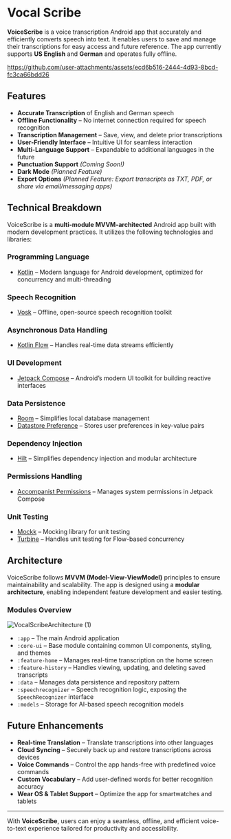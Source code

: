 # Vocal Scribe

**VoiceScribe** is a voice transcription Android app that accurately and efficiently converts speech into text. It enables users to save and manage their transcriptions for easy access and future reference. The app currently supports **US English** and **German** and operates fully offline.

https://github.com/user-attachments/assets/ecd6b516-2444-4d93-8bcd-fc3ca66bdd26


## Features

- **Accurate Transcription** of English and German speech
- **Offline Functionality** – No internet connection required for speech recognition
- **Transcription Management** – Save, view, and delete prior transcriptions
- **User-Friendly Interface** – Intuitive UI for seamless interaction
- **Multi-Language Support** – Expandable to additional languages in the future
- **Punctuation Support** *(Coming Soon!)*
- **Dark Mode** *(Planned Feature)*
- **Export Options** *(Planned Feature: Export transcripts as TXT, PDF, or share via email/messaging apps)*

## Technical Breakdown

VoiceScribe is a **multi-module MVVM-architected** Android app built with modern development practices. It utilizes the following technologies and libraries:

### Programming Language
- [Kotlin](https://kotlinlang.org/) – Modern language for Android development, optimized for concurrency and multi-threading

### Speech Recognition
- [Vosk](https://alphacephei.com/vosk/) – Offline, open-source speech recognition toolkit

### Asynchronous Data Handling
- [Kotlin Flow](https://kotlinlang.org/docs/flow.html) – Handles real-time data streams efficiently

### UI Development
- [Jetpack Compose](https://developer.android.com/compose) – Android’s modern UI toolkit for building reactive interfaces

### Data Persistence
- [Room](https://developer.android.com/jetpack/androidx/releases/room) – Simplifies local database management
- [Datastore Preference](https://developer.android.com/topic/libraries/architecture/datastore) – Stores user preferences in key-value pairs

### Dependency Injection
- [Hilt](https://dagger.dev/hilt/) – Simplifies dependency injection and modular architecture

### Permissions Handling
- [Accompanist Permissions](https://github.com/google/accompanist/tree/main/permissions) – Manages system permissions in Jetpack Compose

### Unit Testing
- [Mockk](https://mockk.io/) – Mocking library for unit testing
- [Turbine](https://github.com/cashapp/turbine) – Handles unit testing for Flow-based concurrency

## Architecture

VoiceScribe follows **MVVM (Model-View-ViewModel)** principles to ensure maintainability and scalability. The app is designed using a **modular architecture**, enabling independent feature development and easier testing.

### Modules Overview

![VocalScribeArchitecture (1)](https://github.com/user-attachments/assets/ed27060d-0b41-417e-ba6c-ed262b40ca34)

- `:app` – The main Android application
- `:core-ui` – Base module containing common UI components, styling, and themes
- `:feature-home` – Manages real-time transcription on the home screen
- `:feature-history` – Handles viewing, updating, and deleting saved transcripts
- `:data` – Manages data persistence and repository pattern
- `:speechrecognizer` – Speech recognition logic, exposing the `SpeechRecognizer` interface
- `:models` – Storage for AI-based speech recognition models

## Future Enhancements
- **Real-time Translation** – Translate transcriptions into other languages
- **Cloud Syncing** – Securely back up and restore transcriptions across devices
- **Voice Commands** – Control the app hands-free with predefined voice commands
- **Custom Vocabulary** – Add user-defined words for better recognition accuracy
- **Wear OS & Tablet Support** – Optimize the app for smartwatches and tablets

---

With **VoiceScribe**, users can enjoy a seamless, offline, and efficient voice-to-text experience tailored for productivity and accessibility.

